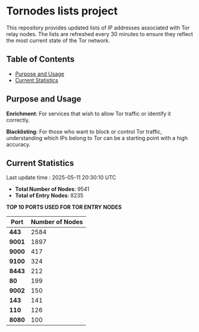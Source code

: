 # Tornodes lists project

This repository provides updated lists of IP addresses associated with Tor relay nodes. The lists are refreshed every 30 minutes to ensure they reflect the most current state of the Tor network.

## Table of Contents

- [Purpose and Usage](#purpose-and-usage)
- [Current Statistics](#current-statistics)


## Purpose and Usage

**Enrichment**: For services that wish to allow Tor traffic or identify it correctly.

**Blacklisting**: For those who want to block or control Tor traffic, understanding which IPs belong to Tor can be a starting point with a high accuracy.

## Current Statistics

Last update time : 2025-05-11 20:30:10 UTC

- **Total Number of Nodes**: 9541
- **Total of Entry Nodes**: 8235

**TOP 10 PORTS USED FOR TOR ENTRY NODES**

| **Port** | **Number of Nodes** |
|------|-----------------|
| **443**   | 2584  |
| **9001**   | 1897  |
| **9000**   | 417  |
| **9100**   | 324  |
| **8443**   | 212  |
| **80**   | 199  |
| **9002**   | 150  |
| **143**   | 141  |
| **110**   | 126  |
| **8080**   | 100  |

